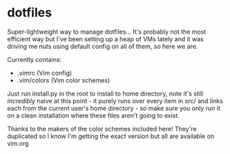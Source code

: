 dotfiles
========

Super-lightweight way to manage dotfiles... It's probably not the most efficient way but I've been setting up a heap of VMs lately and it was driving me nuts using default config on all of them, so here we are.

Currently contains:
- .vimrc (Vim config)
- .vim/colors (Vim color schemes)

Just run install.py in the root to install to home directory, note it's still _incredibly_ naive at this point - it purely runs over every item in src/ and links each from the current user's home directory - so make sure you only run it on a clean installation where these files aren't going to exist.

Thanks to the makers of the color schemes included here! They're duplicated so I know I'm getting the exact version but all are available on vim.org

